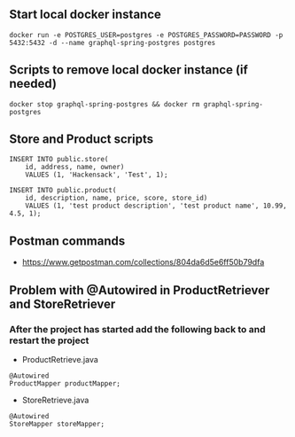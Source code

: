 ## Start local docker instance
`docker run -e POSTGRES_USER=postgres -e POSTGRES_PASSWORD=PASSWORD -p 5432:5432 -d --name graphql-spring-postgres postgres`

## Scripts to remove local docker instance (if needed)
`docker stop graphql-spring-postgres && docker rm graphql-spring-postgres`

## Store and Product scripts
```
INSERT INTO public.store(
 	id, address, name, owner)
 	VALUES (1, 'Hackensack', 'Test', 1);
 	
INSERT INTO public.product(
    id, description, name, price, score, store_id)
    VALUES (1, 'test product description', 'test product name', 10.99, 4.5, 1);
```

## Postman commands
* https://www.getpostman.com/collections/804da6d5e6ff50b79dfa

## Problem with @Autowired in ProductRetriever and StoreRetriever 
### After the project has started add the following back to and restart the project
* ProductRetrieve.java
```
@Autowired
ProductMapper productMapper;
```
* StoreRetrieve.java
```
@Autowired
StoreMapper storeMapper;
```
